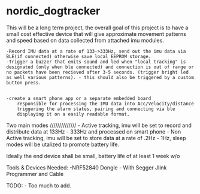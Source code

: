 # nordic_dogtracker
This will be a long term project, the overall goal of this project is to have a small cost effective device that will give approximate movement patterns and speed based on data collected from attached imu modules. 

	-Record IMU data at a rate of 133->333Hz, send out the imu data via BLE(if connected) otherwise save local EEPROM storage. 
	-Trigger a buzzer that emits sound and led when "local tracking" is designated (only when ble connected) and connection is out of range or no packets have been recieved after 3-5 seconds. (trigger bright led as well various patterns). - this should also be triggered by a custom button press. 
	

	-create a smart phone app or a separate embedded board 
		responsible for processing the IMU data into Acc/Velocity/distance
		triggering the alarm states, pairing and connecting via ble 
		displaying it on a easily readable format.      


Two main modes
//////////////
	- Active tracking, imu will be set to record and distribute data at 133Hz - 333Hz and processed on smart phone
	- Non Active tracking, imu will be set to store data at a rate of .2Hz - 1Hz, sleep modes will be utalized to promote battery life. 


Ideally the end device shall be small, battery life of at least 1 week w/o 

Tools & Devices Needed: 
  -NRF52840 Dongle - With Segger Jlink Programmer and Cable 

  
TODO:   - Too much to add. 
